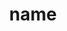 ---
layout: page
title: name
description: PhD Candidate  # Change to fit your case from [PhD Candidate, Master Student, Undergraduate, Visiting Scholar]
img: #assets/img/bio-photo.jpg
redirect:
importance: 10 # [PhD Candidate=3, Master Student=4, Undergraduate=5]
category: template # change category to current, or visitor (only for Visiting Scholar)
---